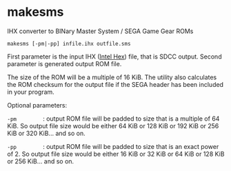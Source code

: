 makesms
=======

IHX converter to BINary Master System / SEGA Game Gear ROMs

```
makesms [-pm|-pp] infile.ihx outfile.sms
```

First parameter is the input IHX ([Intel Hex](https://en.wikipedia.org/wiki/Intel_HEX)) file, that is SDCC output. Second parameter is generated output ROM file.

The size of the ROM will be a multiple of 16 KiB. The utility also calculates the ROM checksum for the output file if the SEGA header has been included in your program.

Optional parameters:

```-pm        ``` : output ROM file will be padded to size that is a multiple of 64 KiB. So output file size would be either 64 KiB or 128 KiB or 192 KiB or 256 KiB or 320 KiB... and so on.

```-pp        ``` : output ROM file will be padded to size that is an exact power of 2. So output file size would be either 16 KiB or 32 KiB or 64 KiB or 128 KiB or 256 KiB... and so on.

